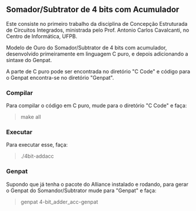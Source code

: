 ## Somador/Subtrator de 4 bits com Acumulador

Este consiste no primeiro trabalho da disciplina de Concepção Estruturada de Circuitos Integrados, ministrada pelo Prof. Antonio Carlos Cavalcanti, no Centro de Informática, UFPB.

Modelo de Ouro do Somador/Subtrator de 4 bits com acumulador, desenvolvido primeiramente em linguagem C puro, e depois adicionando a sintaxe do Genpat.

A parte de C puro pode ser encontrada no diretório "C Code" e código para o Genpat encontra-se no diretório "Genpat".

### Compilar

Para compilar o código em C puro, mude para o diretório "C Code" e faça:

> make all

### Executar

Para executar esse, faça:

> ./4bit-addacc

### Genpat

Supondo que já tenha o pacote do Alliance instalado e rodando, para gerar o Genpat do Somandor/Subtrator mude para "Genpat" e faça:

> genpat 4-bit_adder_acc-genpat
